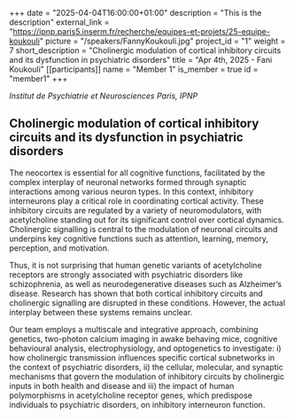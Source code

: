+++
date = "2025-04-04T16:00:00+01:00"
description = "This is the description"
external_link = "https://ipnp.paris5.inserm.fr/recherche/equipes-et-projets/25-equipe-koukouli"
picture = "/speakers/FannyKoukouli.jpg"
project_id = "1"
weight = 7
short_description = "Cholinergic modulation of cortical inhibitory circuits and its dysfunction in psychiatric disorders"
title = "Apr 4th, 2025 - Fani Koukouli"
[[participants]]
    name = "Member 1"
    is_member = true
    id = "member1"
+++

_Institut de Psychiatrie et Neurosciences Paris, IPNP_

## Cholinergic modulation of cortical inhibitory circuits and its dysfunction in psychiatric disorders

The neocortex is essential for all cognitive functions, facilitated by the complex interplay of neuronal networks formed through synaptic interactions among various neuron types. In this context, inhibitory interneurons play a critical role in coordinating cortical activity. These inhibitory circuits are regulated by a variety of neuromodulators, with acetylcholine standing out for its significant control over cortical dynamics. Cholinergic signalling is central to the modulation of neuronal circuits and underpins key cognitive functions such as attention, learning, memory, perception, and motivation. 

Thus, it is not surprising that human genetic variants of acetylcholine receptors are strongly associated with psychiatric disorders like schizophrenia, as well as neurodegenerative diseases such as Alzheimer’s disease. Research has shown that both cortical inhibitory circuits and cholinergic signalling are disrupted in these conditions. However, the actual interplay between these systems remains unclear.

Our team employs a multiscale and integrative approach, combining genetics, two-photon calcium imaging in awake behaving mice, cognitive behavioural analysis, electrophysiology, and optogenetics to investigate: i) how cholinergic transmission influences specific cortical subnetworks in the context of psychiatric disorders, ii) the cellular, molecular, and synaptic mechanisms that govern the modulation of inhibitory circuits by cholinergic inputs in both health and disease and iii) the impact of human polymorphisms in acetylcholine receptor genes, which predispose individuals to psychiatric disorders, on inhibitory interneuron function.

